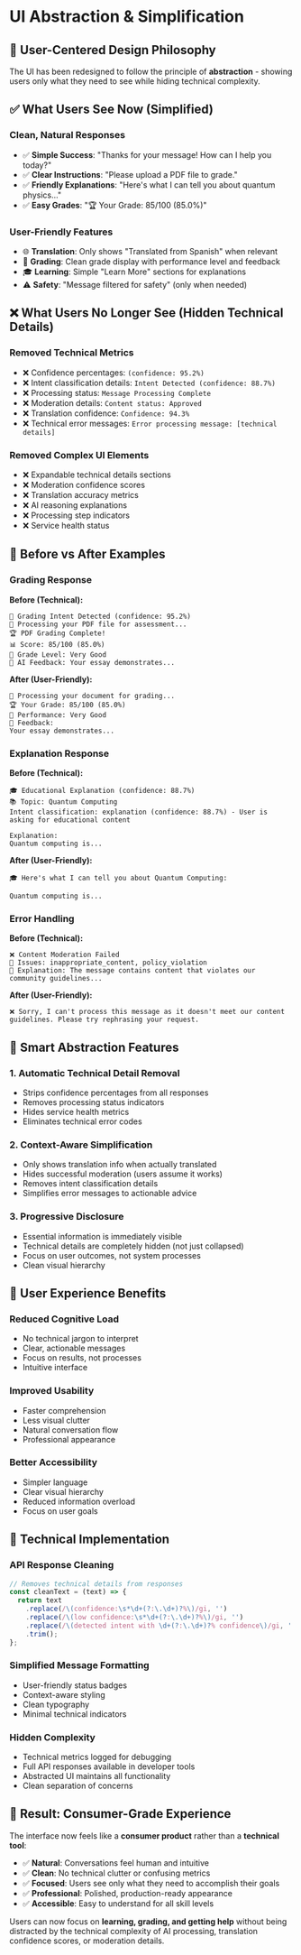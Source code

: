 # UI Abstraction & Simplification

## 🎯 **User-Centered Design Philosophy**

The UI has been redesigned to follow the principle of **abstraction** - showing users only what they need to see while hiding technical complexity.

## ✅ **What Users See Now (Simplified)**

### **Clean, Natural Responses**
- ✅ **Simple Success**: "Thanks for your message! How can I help you today?"
- ✅ **Clear Instructions**: "Please upload a PDF file to grade."
- ✅ **Friendly Explanations**: "Here's what I can tell you about quantum physics..."
- ✅ **Easy Grades**: "🏆 Your Grade: 85/100 (85.0%)"

### **User-Friendly Features**
- 🌐 **Translation**: Only shows "Translated from Spanish" when relevant
- 📝 **Grading**: Clean grade display with performance level and feedback
- 🎓 **Learning**: Simple "Learn More" sections for explanations
- ⚠️ **Safety**: "Message filtered for safety" (only when needed)

## ❌ **What Users No Longer See (Hidden Technical Details)**

### **Removed Technical Metrics**
- ❌ Confidence percentages: `(confidence: 95.2%)`
- ❌ Intent classification details: `Intent Detected (confidence: 88.7%)`
- ❌ Processing status: `Message Processing Complete`
- ❌ Moderation details: `Content status: Approved`
- ❌ Translation confidence: `Confidence: 94.3%`
- ❌ Technical error messages: `Error processing message: [technical details]`

### **Removed Complex UI Elements**
- ❌ Expandable technical details sections
- ❌ Moderation confidence scores
- ❌ Translation accuracy metrics
- ❌ AI reasoning explanations
- ❌ Processing step indicators
- ❌ Service health status

## 🎨 **Before vs After Examples**

### **Grading Response**
**Before (Technical):**
```
🎯 Grading Intent Detected (confidence: 95.2%)
📝 Processing your PDF file for assessment...
🏆 PDF Grading Complete!
📊 Score: 85/100 (85.0%)
🏅 Grade Level: Very Good
📝 AI Feedback: Your essay demonstrates...
```

**After (User-Friendly):**
```
📝 Processing your document for grading...
🏆 Your Grade: 85/100 (85.0%)
🏅 Performance: Very Good
📝 Feedback:
Your essay demonstrates...
```

### **Explanation Response**
**Before (Technical):**
```
🎓 Educational Explanation (confidence: 88.7%)
📚 Topic: Quantum Computing
Intent classification: explanation (confidence: 88.7%) - User is asking for educational content

Explanation:
Quantum computing is...
```

**After (User-Friendly):**
```
🎓 Here's what I can tell you about Quantum Computing:

Quantum computing is...
```

### **Error Handling**
**Before (Technical):**
```
❌ Content Moderation Failed
🚩 Issues: inappropriate_content, policy_violation
💬 Explanation: The message contains content that violates our community guidelines...
```

**After (User-Friendly):**
```
❌ Sorry, I can't process this message as it doesn't meet our content guidelines. Please try rephrasing your request.
```

## 🧠 **Smart Abstraction Features**

### **1. Automatic Technical Detail Removal**
- Strips confidence percentages from all responses
- Removes processing status indicators
- Hides service health metrics
- Eliminates technical error codes

### **2. Context-Aware Simplification**
- Only shows translation info when actually translated
- Hides successful moderation (users assume it works)
- Removes intent classification details
- Simplifies error messages to actionable advice

### **3. Progressive Disclosure**
- Essential information is immediately visible
- Technical details are completely hidden (not just collapsed)
- Focus on user outcomes, not system processes
- Clean visual hierarchy

## 🎯 **User Experience Benefits**

### **Reduced Cognitive Load**
- No technical jargon to interpret
- Clear, actionable messages
- Focus on results, not processes
- Intuitive interface

### **Improved Usability**
- Faster comprehension
- Less visual clutter
- Natural conversation flow
- Professional appearance

### **Better Accessibility**
- Simpler language
- Clear visual hierarchy
- Reduced information overload
- Focus on user goals

## 🔧 **Technical Implementation**

### **API Response Cleaning**
```javascript
// Removes technical details from responses
const cleanText = (text) => {
  return text
    .replace(/\(confidence:\s*\d+(?:\.\d+)?%\)/gi, '')
    .replace(/\(low confidence:\s*\d+(?:\.\d+)?%\)/gi, '')
    .replace(/\(detected intent with \d+(?:\.\d+)?% confidence\)/gi, '')
    .trim();
};
```

### **Simplified Message Formatting**
- User-friendly status badges
- Context-aware styling
- Clean typography
- Minimal technical indicators

### **Hidden Complexity**
- Technical metrics logged for debugging
- Full API responses available in developer tools
- Abstracted UI maintains all functionality
- Clean separation of concerns

## 🎉 **Result: Consumer-Grade Experience**

The interface now feels like a **consumer product** rather than a **technical tool**:

- ✅ **Natural**: Conversations feel human and intuitive
- ✅ **Clean**: No technical clutter or confusing metrics
- ✅ **Focused**: Users see only what they need to accomplish their goals
- ✅ **Professional**: Polished, production-ready appearance
- ✅ **Accessible**: Easy to understand for all skill levels

Users can now focus on **learning, grading, and getting help** without being distracted by the technical complexity of AI processing, translation confidence scores, or moderation details.

